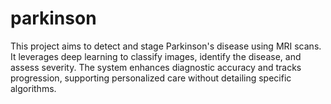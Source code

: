 # parkinson

This project aims to detect and stage Parkinson's disease using MRI scans. It leverages deep learning to classify images, identify the disease, and assess severity. The system enhances diagnostic accuracy and tracks progression, supporting personalized care without detailing specific algorithms.
